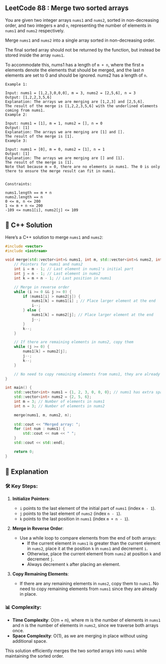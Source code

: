 ## LeetCode 88 : Merge two sorted arrays

You are given two integer arrays `nums1` and `nums2`, sorted in non-decreasing order, and two integers `m` and `n`, 
representing the number of elements in `nums1` and `nums2` respectively.

Merge `nums1` and `nums2` into a single array sorted in non-decreasing order.

The final sorted array should not be returned by the function, but instead be stored inside the array `nums1`. 

To accommodate this, nums1 has a length of `m + n`, where the first `m` elements denote the elements that should be merged, and the last n elements are set to 0 and should be ignored. nums2 has a length of `n`.

 
```
Example 1:

Input: nums1 = [1,2,3,0,0,0], m = 3, nums2 = [2,5,6], n = 3
Output: [1,2,2,3,5,6]
Explanation: The arrays we are merging are [1,2,3] and [2,5,6].
The result of the merge is [1,2,2,3,5,6] with the underlined elements coming from nums1.
Example 2:

Input: nums1 = [1], m = 1, nums2 = [], n = 0
Output: [1]
Explanation: The arrays we are merging are [1] and [].
The result of the merge is [1].
Example 3:

Input: nums1 = [0], m = 0, nums2 = [1], n = 1
Output: [1]
Explanation: The arrays we are merging are [] and [1].
The result of the merge is [1].
Note that because m = 0, there are no elements in nums1. The 0 is only there to ensure the merge result can fit in nums1.
 

Constraints:

nums1.length == m + n
nums2.length == n
0 <= m, n <= 200
1 <= m + n <= 200
-109 <= nums1[i], nums2[j] <= 109
```

## 📝 C++ Solution

Here’s a C++ solution to merge `nums1` and `nums2`:

```cpp
#include <vector>
#include <iostream>

void merge(std::vector<int>& nums1, int m, std::vector<int>& nums2, int n) {
    // Pointers for nums1 and nums2
    int i = m - 1; // Last element in nums1's initial part
    int j = n - 1; // Last element in nums2
    int k = m + n - 1; // Last position in nums1

    // Merge in reverse order
    while (i >= 0 && j >= 0) {
        if (nums1[i] > nums2[j]) {
            nums1[k] = nums1[i] ; // Place larger element at the end
            i--;
        } else {
            nums1[k] = nums2[j]; // Place larger element at the end
            j--;
        }
        k--;
    }

    // If there are remaining elements in nums2, copy them
    while (j >= 0) {
        nums1[k] = nums2[j];
        j--;
        k--;
    }

    // No need to copy remaining elements from nums1, they are already in place
}

int main() {
    std::vector<int> nums1 = {1, 2, 3, 0, 0, 0}; // nums1 has extra space for nums2
    std::vector<int> nums2 = {2, 5, 6};
    int m = 3; // Number of elements in nums1
    int n = 3; // Number of elements in nums2

    merge(nums1, m, nums2, n);
    
    std::cout << "Merged array: ";
    for (int num : nums1) {
        std::cout << num << " ";
    }
    std::cout << std::endl;

    return 0;
}
```

## 🚀 Explanation

### 🛠️ Key Steps:
1. **Initialize Pointers**: 
   - `i` points to the last element of the initial part of `nums1` (index `m - 1`).
   - `j` points to the last element of `nums2` (index `n - 1`).
   - `k` points to the last position in `nums1` (index `m + n - 1`).

2. **Merge in Reverse Order**: 
   - Use a while loop to compare elements from the end of both arrays:
     - If the current element in `nums1` is greater than the current element in `nums2`, place it at the position `k` in `nums1` and decrement `i`.
     - Otherwise, place the current element from `nums2` at position `k` and decrement `j`.
     - Always decrement `k` after placing an element.

3. **Copy Remaining Elements**: 
   - If there are any remaining elements in `nums2`, copy them to `nums1`. No need to copy remaining elements from `nums1` since they are already in place.

### 📊 Complexity:
- **Time Complexity**: O(m + n), where m is the number of elements in `nums1` and n is the number of elements in `nums2`, since we traverse both arrays once.
- **Space Complexity**: O(1), as we are merging in place without using additional space.

This solution efficiently merges the two sorted arrays into `nums1` while maintaining the sorted order.
